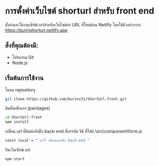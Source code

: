 
# การตั้งค่าเว็บไซต์ shorturl สำหรับ front end



ตั้งค่าและใช้งานเซิร์ฟเวอร์สำหรับเว็บไซต์ย่อ URL ที่โฮสต์บน Netlify โดยใช้ตัวอย่างจาก https://burinshorturl.netlify.app
## สิ่งที่คุณต้องมี:
 - โปรแกรม Git
 - Node.js



## เริ่มต้นการใช้งาน
โคลน repository
```bash
git clone https://github.com/burinc51/ShortUrl-front.git
```
ติดตั้งแพ็กเกจ (packages)
```bash
cd ShortUrl-front
npm install
```
 เปลี่ยน url ที่ติดต่อกับฝั่ง back-end ที่บรรทัด 14 ที่ไฟล์ \src\component\form.js
```bash
const local = " url ที่ติดต่อกับฝั่ง back-end "
```
รันเว็บเซิร์ฟเวอร์
```bash
npm start
```
